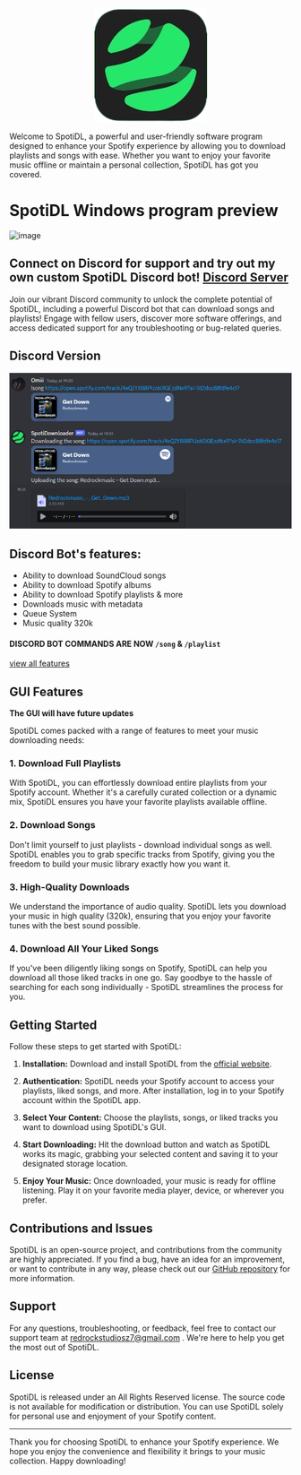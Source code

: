 

<div align="center">
  <img src="media.png" alt="SpotiDL Logo">
</div>

<div align="center">


</div>


Welcome to SpotiDL, a powerful and user-friendly software program designed to enhance your Spotify experience by allowing you to download playlists and songs with ease. Whether you want to enjoy your favorite music offline or maintain a personal collection, SpotiDL has got you covered.
# SpotiDL Windows program preview
![image](https://github.com/OmiiiDev/SpotifyDL/assets/103533638/2ee982ad-9f13-4846-9ece-4c3624a56ece)

## Connect on Discord for support and try out my own custom SpotiDL Discord bot! [Discord Server](https://discord.gg/dG2gdxWHJp)

Join our vibrant Discord community to unlock the complete potential of SpotiDL, including a powerful Discord bot that can download songs and playlists! Engage with fellow users, discover more software offerings, and access dedicated support for any troubleshooting or bug-related queries.

## Discord Version

<div align="center">
  <img src="Discord_ByUyb9c4ie.png" alt="Omiiidev's SpotiDL Discord bot">
</div>

<div align="center">


</div>

## Discord Bot's features:
- Ability to download SoundCloud songs
- Ability to download Spotify albums
- Ability to download Spotify playlists & more
- Downloads music with metadata
- Queue System
- Music quality 320k
#### DISCORD BOT COMMANDS ARE NOW `/song` & `/playlist`

[view all features](https://sites.google.com/view/spotidownloader/home#h.7po3tvbei5y)

## GUI Features
**The GUI will have future updates**

SpotiDL comes packed with a range of features to meet your music downloading needs:

### 1. Download Full Playlists

With SpotiDL, you can effortlessly download entire playlists from your Spotify account. Whether it's a carefully curated collection or a dynamic mix, SpotiDL ensures you have your favorite playlists available offline.

### 2. Download Songs

Don't limit yourself to just playlists - download individual songs as well. SpotiDL enables you to grab specific tracks from Spotify, giving you the freedom to build your music library exactly how you want it.

### 3. High-Quality Downloads

We understand the importance of audio quality. SpotiDL lets you download your music in high quality (320k), ensuring that you enjoy your favorite tunes with the best sound possible.

### 4. Download All Your Liked Songs

If you've been diligently liking songs on Spotify, SpotiDL can help you download all those liked tracks in one go. Say goodbye to the hassle of searching for each song individually - SpotiDL streamlines the process for you.

## Getting Started

Follow these steps to get started with SpotiDL:

1. **Installation:** Download and install SpotiDL from the [official website](https://sites.google.com/view/spotidownloader/home).

2. **Authentication:** SpotiDL needs your Spotify account to access your playlists, liked songs, and more. After installation, log in to your Spotify account within the SpotiDL app.

3. **Select Your Content:** Choose the playlists, songs, or liked tracks you want to download using SpotiDL's GUI.

4. **Start Downloading:** Hit the download button and watch as SpotiDL works its magic, grabbing your selected content and saving it to your designated storage location.

5. **Enjoy Your Music:** Once downloaded, your music is ready for offline listening. Play it on your favorite media player, device, or wherever you prefer.

## Contributions and Issues

SpotiDL is an open-source project, and contributions from the community are highly appreciated. If you find a bug, have an idea for an improvement, or want to contribute in any way, please check out our [GitHub repository](https://github.com/OmiiiDev/SpotifyDL) for more information.

## Support

For any questions, troubleshooting, or feedback, feel free to contact our support team at redrockstudiosz7@gmail.com . We're here to help you get the most out of SpotiDL.

## License

SpotiDL is released under an All Rights Reserved license. The source code is not available for modification or distribution. You can use SpotiDL solely for personal use and enjoyment of your Spotify content.

---

Thank you for choosing SpotiDL to enhance your Spotify experience. We hope you enjoy the convenience and flexibility it brings to your music collection. Happy downloading!
